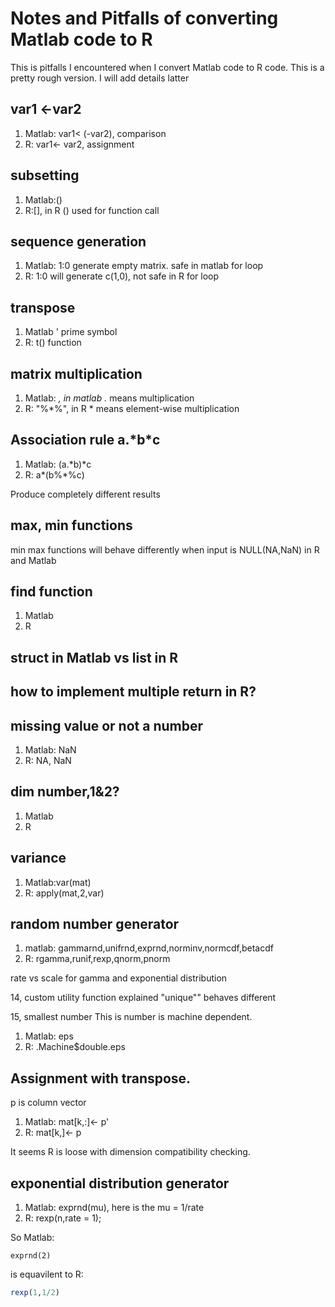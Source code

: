 # Notes and Pitfalls of converting Matlab code to R
This is pitfalls I encountered when I convert Matlab code to R code. This is a pretty rough version. I will add details latter

## var1 <-var2
1. Matlab: var1< (-var2), comparison
2. R: var1<- var2, assignment

## subsetting
1. Matlab:()
2. R:[], in R () used for function call

## sequence generation
1. Matlab: 1:0 generate empty matrix. safe in matlab for loop
2. R: 1:0 will generate  c(1,0), not safe in R for loop

## transpose
1. Matlab ' prime symbol
2. R: t() function

## matrix multiplication
1. Matlab: *, in matlab .* means multiplication
2. R: "%\*%", in R * means element-wise multiplication

## Association rule a.\*b\*c
1. Matlab: (a.\*b)*c
2. R: a\*(b%\*%c)

Produce completely different results

## max, min functions
min max functions will behave differently when input is NULL(NA,NaN) in R and Matlab

## find function
1. Matlab
2. R

## struct in Matlab vs list in R

## how to implement multiple return in R?

## missing value or not a number
1. Matlab: NaN
2. R: NA, NaN

## dim number,1&2?
1. Matlab
2. R

## variance
1. Matlab:var(mat)
2. R: apply(mat,2,var)

## random number generator
1. matlab: gammarnd,unifrnd,exprnd,norminv,normcdf,betacdf
2. R: rgamma,runif,rexp,qnorm,pnorm

rate vs scale for gamma and exponential distribution

14, custom utility function explained
"unique"" behaves different

15, smallest number
This is number is machine dependent.
1. Matlab: eps
2. R: .Machine$double.eps

## Assignment with transpose.
p is column vector
1. Matlab: mat[k,:]<- p'
2. R: mat[k,]<- p

It seems R is loose with dimension compatibility checking.

## exponential distribution generator
1. Matlab: exprnd(mu), here is the mu = 1/rate
2. R: rexp(n,rate = 1);

So Matlab:

 ```
 exprnd(2)

```
is equavilent to R:

```r
rexp(1,1/2)
```
